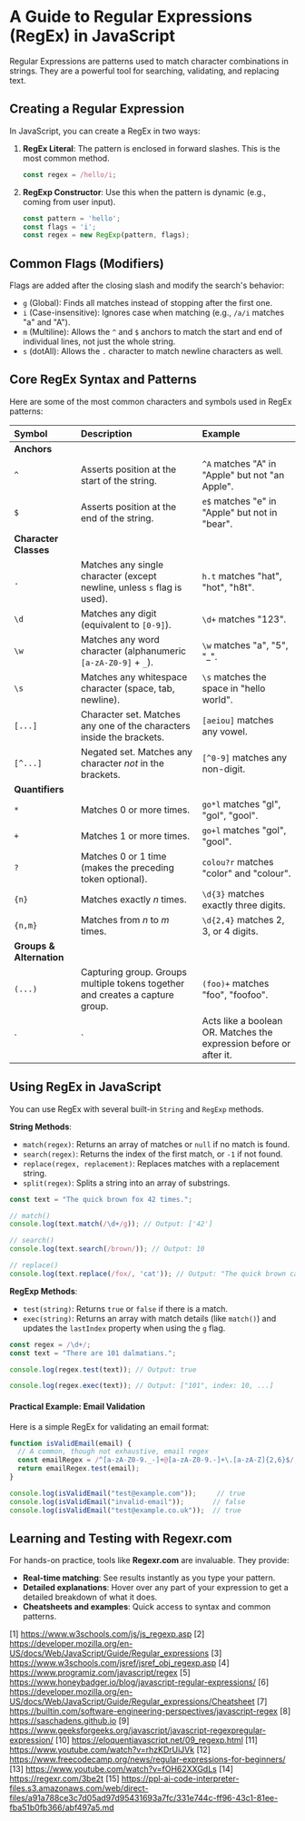 # A Guide to Regular Expressions **(RegEx)** in JavaScript

Regular Expressions are patterns used to match character combinations in strings. They are a powerful tool for searching, validating, and replacing text.

## **Creating a Regular Expression**

In JavaScript, you can create a RegEx in two ways:

1.  **RegEx Literal**: The pattern is enclosed in forward slashes. This is the most common method.
    ```javascript
    const regex = /hello/i;
    ```

2.  **RegExp Constructor**: Use this when the pattern is dynamic (e.g., coming from user input).
    ```javascript
    const pattern = 'hello';
    const flags = 'i';
    const regex = new RegExp(pattern, flags);
    ```

## **Common Flags (Modifiers)**

Flags are added after the closing slash and modify the search's behavior:

*   `g` (Global): Finds all matches instead of stopping after the first one.
*   `i` (Case-insensitive): Ignores case when matching (e.g., `/a/i` matches "a" and "A").
*   `m` (Multiline): Allows the `^` and `$` anchors to match the start and end of individual lines, not just the whole string.
*   `s` (dotAll): Allows the `.` character to match newline characters as well.

## **Core RegEx Syntax and Patterns**

Here are some of the most common characters and symbols used in RegEx patterns:

| Symbol | Description | Example |
| :--- | :--- | :--- |
| **Anchors** | | |
| `^` | Asserts position at the start of the string. | `^A` matches "A" in "Apple" but not "an Apple". |
| `$` | Asserts position at the end of the string. | `e$` matches "e" in "Apple" but not in "bear". |
| **Character Classes** | | |
| `.` | Matches any single character (except newline, unless `s` flag is used). | `h.t` matches "hat", "hot", "h8t". |
| `\d` | Matches any digit (equivalent to `[0-9]`). | `\d+` matches "123". |
| `\w` | Matches any word character (alphanumeric `[a-zA-Z0-9]` + `_`). | `\w` matches "a", "5", "_". |
| `\s` | Matches any whitespace character (space, tab, newline). | `\s` matches the space in "hello world". |
| `[...]` | Character set. Matches any one of the characters inside the brackets. | `[aeiou]` matches any vowel. |
| `[^...]` | Negated set. Matches any character *not* in the brackets. | `[^0-9]` matches any non-digit. |
| **Quantifiers** | | |
| `*` | Matches 0 or more times. | `go*l` matches "gl", "gol", "gool". |
| `+` | Matches 1 or more times. | `go+l` matches "gol", "gool". |
| `?` | Matches 0 or 1 time (makes the preceding token optional). | `colou?r` matches "color" and "colour". |
| `{n}` | Matches exactly *n* times. | `\d{3}` matches exactly three digits. |
| `{n,m}`| Matches from *n* to *m* times. | `\d{2,4}` matches 2, 3, or 4 digits. |
| **Groups & Alternation** | | |
| `(...)`| Capturing group. Groups multiple tokens together and creates a capture group. | `(foo)+` matches "foo", "foofoo". |
| `|` | Acts like a boolean OR. Matches the expression before or after it. | `cat|dog` matches "cat" or "dog". |

## **Using RegEx in JavaScript**

You can use RegEx with several built-in `String` and `RegExp` methods.

**String Methods**:

*   `match(regex)`: Returns an array of matches or `null` if no match is found.
*   `search(regex)`: Returns the index of the first match, or `-1` if not found.
*   `replace(regex, replacement)`: Replaces matches with a replacement string.
*   `split(regex)`: Splits a string into an array of substrings.

```javascript
const text = "The quick brown fox 42 times.";

// match()
console.log(text.match(/\d+/g)); // Output: ['42']

// search()
console.log(text.search(/brown/)); // Output: 10

// replace()
console.log(text.replace(/fox/, 'cat')); // Output: "The quick brown cat 42 times."
```

**RegExp Methods**:

*   `test(string)`: Returns `true` or `false` if there is a match.
*   `exec(string)`: Returns an array with match details (like `match()`) and updates the `lastIndex` property when using the `g` flag.

```javascript
const regex = /\d+/;
const text = "There are 101 dalmatians.";

console.log(regex.test(text)); // Output: true

console.log(regex.exec(text)); // Output: ["101", index: 10, ...]
```

#### **Practical Example: Email Validation**

Here is a simple RegEx for validating an email format:

```javascript
function isValidEmail(email) {
  // A common, though not exhaustive, email regex
  const emailRegex = /^[a-zA-Z0-9._-]+@[a-zA-Z0-9.-]+\.[a-zA-Z]{2,6}$/;
  return emailRegex.test(email);
}

console.log(isValidEmail("test@example.com"));     // true
console.log(isValidEmail("invalid-email"));       // false
console.log(isValidEmail("test@example.co.uk"));  // true
```

## **Learning and Testing with Regexr.com**

For hands-on practice, tools like **Regexr.com** are invaluable. They provide:
*   **Real-time matching**: See results instantly as you type your pattern.
*   **Detailed explanations**: Hover over any part of your expression to get a detailed breakdown of what it does.
*   **Cheatsheets and examples**: Quick access to syntax and common patterns.

[1] https://www.w3schools.com/js/js_regexp.asp
[2] https://developer.mozilla.org/en-US/docs/Web/JavaScript/Guide/Regular_expressions
[3] https://www.w3schools.com/jsref/jsref_obj_regexp.asp
[4] https://www.programiz.com/javascript/regex
[5] https://www.honeybadger.io/blog/javascript-regular-expressions/
[6] https://developer.mozilla.org/en-US/docs/Web/JavaScript/Guide/Regular_expressions/Cheatsheet
[7] https://builtin.com/software-engineering-perspectives/javascript-regex
[8] https://saschadens.github.io
[9] https://www.geeksforgeeks.org/javascript/javascript-regexpregular-expression/
[10] https://eloquentjavascript.net/09_regexp.html
[11] https://www.youtube.com/watch?v=rhzKDrUiJVk
[12] https://www.freecodecamp.org/news/regular-expressions-for-beginners/
[13] https://www.youtube.com/watch?v=fOH62XXGdLs
[14] https://regexr.com/3be2t
[15] https://ppl-ai-code-interpreter-files.s3.amazonaws.com/web/direct-files/a91a788ce3c7d05ad97d95431693a7fc/331e744c-ff96-43c1-81ee-fba51b0fb366/abf497a5.md